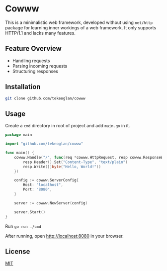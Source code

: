 # Cowww
This is a minimalistic web framework, developed  without using `net/http` package for learning inner workings of a web framework. It only supports HTTP/1.1 and lacks many features.

## Feature Overview
- Handling requests
- Parsing incoming requests
- Structuring responses

## Installation
```sh
git clone github.com/tekeoglan/cowww
```

## Usage
Create a `cmd` directory in root of project and add `main.go` in it.
```go
package main

import "github.com/tekeoglan/cowww"

func main() {
	cowww.Handle("/", func(req *cowww.HttpRequest, resp cowww.ResponseWriter) {
		resp.Header().Set("Content-Type", "text/plain")
		resp.Write([]byte("Hello, World!"))
	})

	config := cowww.ServerConfig{
		Host: "localhost",
		Port: "8080",
	}

	server := cowww.NewServer(config)

	server.Start()
}
```
Run `go run ./cmd`

After running, open <http://localhost:8080> in your browser.

## License
[MIT](https://github.com/tekeoglan/cowww/blob/main/LICENSE)
